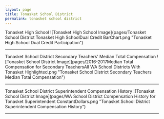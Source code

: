 ```yaml
---
layout: page
title: Tonasket School District
permalink: tonasket school district
---
```



Tonasket High School
![Tonasket High School Image](pages/Tonasket School District Tonasket High SchoolDual Credit BarChart.png "Tonasket High School Dual Credit Participation")

___

Tonasket School District Secondary Teachers' Median Total Compensation
![Tonasket School District Image](pages/2016-2017Median Total Compensation for Secondary TeachersAll WA School Districts With Tonasket Highlighted.png "Tonasket School District Secondary Teachers Median Total Compensation")

___

Tonasket School District Superintendent Compensation History
![Tonasket School District Image](pages/WA School District Compensation History for Tonasket Superintendent ConstantDollars.png "Tonasket School District Superintendent Compensation History")

___

